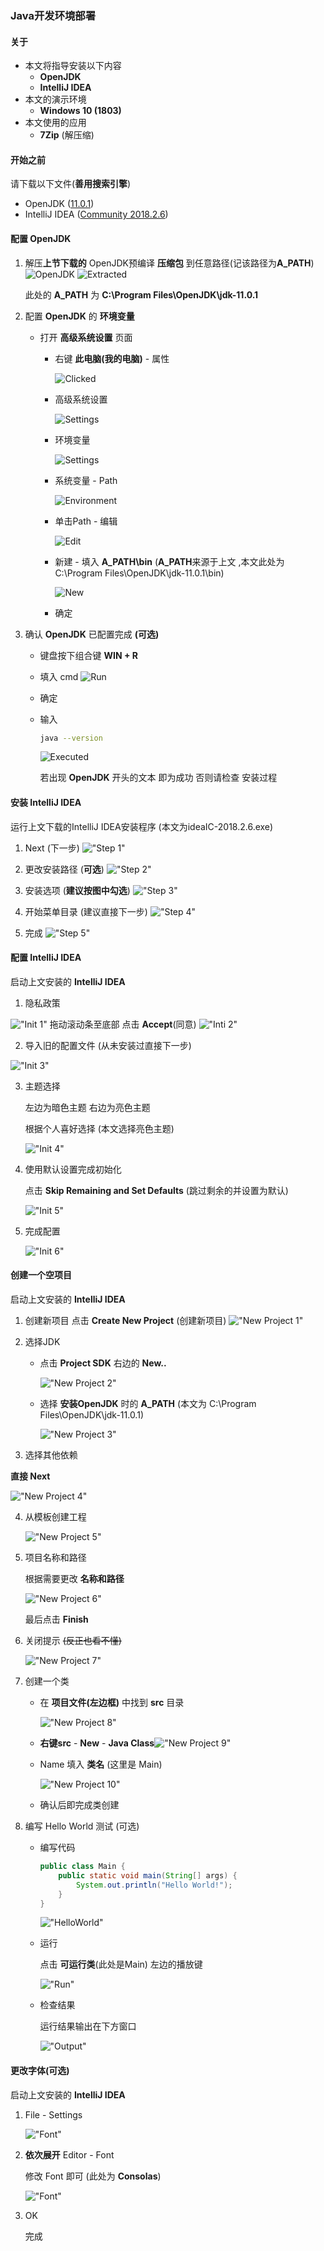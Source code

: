 ### Java开发环境部署

####  关于
  - 本文将指导安装以下内容
    + **OpenJDK**
    + **IntelliJ IDEA**
  - 本文的演示环境
    + **Windows 10 (1803)**
  - 本文使用的应用
    + **7Zip** (解压缩)

#### 开始之前
  请下载以下文件(**善用搜索引擎**)
  - OpenJDK ([11.0.1](https://download.java.net/java/GA/jdk11/13/GPL/openjdk-11.0.1_windows-x64_bin.zip))
  - IntelliJ IDEA ([Community 2018.2.6](https://download.jetbrains.com/idea/ideaIC-2018.2.6.exe))

#### 配置 OpenJDK
  1. 解压**上节下载的** OpenJDK预编译 **压缩包** 到任意路径(记该路径为**A_PATH**)
      ![OpenJDK](openjdk_archive.png)
      ![Extracted](extract_openjdk.png)

      此处的 **A_PATH** 为 **C:\Program Files\OpenJDK\jdk-11.0.1**

  2. 配置 **OpenJDK** 的 **环境变量**

     + 打开  **高级系统设置**  页面 
     
       - 右键 **此电脑(我的电脑)** - 属性
       
         ![Clicked](right_click.png)
       
       - 高级系统设置
       
         ![Settings](settings.png)
         
       - 环境变量
       
         ![Settings](adv_settings.png)
       
       - 系统变量 - Path
       
         ![Environment](environment.png)
       
       - 单击Path - 编辑
       
         ![Edit](edit.png)
       
       - 新建 - 填入 **A_PATH\bin** (**A_PATH**来源于上文 ,本文此处为 C:\Program Files\OpenJDK\jdk-11.0.1\bin)
       
         ![New](edit_new.png)
       
       - 确定


3. 确认 **OpenJDK** 已配置完成 **(可选)**

   - 键盘按下组合键 **WIN + R**

   - 填入 cmd
      ![Run](run.png)

   - 确定

   - 输入 
     ```bash
     java --version
     ```
      ![Executed](executed.png)

      若出现 **OpenJDK** 开头的文本 即为成功 否则请检查 安装过程



#### 安装 IntelliJ IDEA

运行上文下载的IntelliJ IDEA安装程序 (本文为ideaIC-2018.2.6.exe)

1. Next (下一步)
   !["Step 1"](idea_setup_1.png)


2. 更改安装路径 (**可选**)
   !["Step 2"](idea_setup_2.png)


3. 安装选项 (**建议按图中勾选**)
   !["Step 3"](idea_setup_3.png)


4. 开始菜单目录 (建议直接下一步)
   !["Step 4"](idea_setup_4.png)


5. 完成
   !["Step 5"](idea_setup_5.png)



####  配置 IntelliJ IDEA

启动上文安装的 **IntelliJ IDEA**

1. 隐私政策

!["Init 1"](idea_init_1.png)
  拖动滚动条至底部 点击 **Accept**(同意)
!["Inti 2"](idea_init_2.png)



2. 导入旧的配置文件 (从未安装过直接下一步)

!["Init 3"](idea_init_3.png)



3. 主题选择

   左边为暗色主题 右边为亮色主题 

   根据个人喜好选择 (本文选择亮色主题)

   !["Init 4"](idea_init_4.png)



4. 使用默认设置完成初始化

   点击 **Skip Remaining and Set Defaults** (跳过剩余的并设置为默认)

   !["Init 5"](idea_init_5.png)



5. 完成配置

   !["Init 6"](idea_init_6.png)



#### 创建一个空项目

启动上文安装的 **IntelliJ IDEA**  

1. 创建新项目
   点击 **Create New Project** (创建新项目)
   !["New Project 1"](new_project_1.png)

2. 选择JDK

   - 点击 **Project SDK** 右边的 **New..**

     !["New Project 2"](new_project_2.png)

   - 选择 **安装OpenJDK** 时的 **A_PATH** (本文为 C:\Program Files\OpenJDK\jdk-11.0.1)

     !["New Project 3"](new_project_3.png)

3.  选择其他依赖

   **直接 Next**

   !["New Project 4"](new_project_4.png)

4. 从模板创建工程

   !["New Project 5"](new_project_5.png)

5. 项目名称和路径

   根据需要更改 **名称和路径**

   !["New Project 6"](new_project_6.png)

   最后点击 **Finish** 

6. 关闭提示 ~~(反正也看不懂)~~

   !["New Project 7"](new_project_7.png)

7. 创建一个类

   - 在 **项目文件(左边框)** 中找到 **src** 目录

     !["New Project 8"](new_project_8.png)

   - **右键src** - **New** - **Java Class**!["New Project 9"](new_project_9.png)

   - Name 填入 **类名** (这里是 Main)

     !["New Project 10"](new_project_10.png)

   - 确认后即完成类创建

8. 编写 Hello World 测试 (可选)

   - 编写代码

     ```java
     public class Main {
         public static void main(String[] args) {
             System.out.println("Hello World!");
         }
     }
     ```

     !["HelloWorld"](helloworld.png)

   - 运行

     点击 **可运行类**(此处是Main) 左边的播放键

     !["Run"](run_helloworld.png)

   - 检查结果

     运行结果输出在下方窗口

     !["Output"](output.png)



#### 更改字体(可选)

启动上文安装的 **IntelliJ IDEA**

1. File - Settings

   !["Font"](font_settings.png)

2. **依次展开** Editor - Font

   修改 Font 即可 (此处为 **Consolas**)

   !["Font"](font_setting.png)

3. OK

   完成





